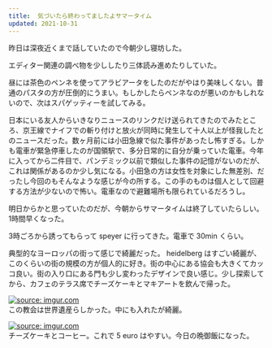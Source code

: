 ```yaml
---
title:  気づいたら終わってましたよサマータイム
updated: 2021-10-31
---
```



昨日は深夜近くまで話していたので今朝少し寝坊した。

エディター関連の調べ物を少ししたり三体読み進めたりしていた。

昼には茶色のペンネを使ってアラビアータをしたのだがやはり美味しくない。普通のパスタの方が圧倒的にうまい。もしかしたらペンネなのが悪いのかもしれないので、次はスパゲッティーを試してみる。

日本にいる友人からいきなりニュースのリンクだけ送られてきたのでみたところ、京王線でナイフでの斬り付けと放火が同時に発生して十人以上が怪我したとのニュースだった。数ヶ月前には小田急線で似た事件があったし怖すぎる。しかも電車が緊急停車したのが国領駅で、多分日常的に自分が乗っていた電車。今年に入ってから二件目で、パンデミック以前で類似した事件の記憶がないのだが、これは関係があるのか少し気になる。小田急の方は女性を対象にした無差別、だったし今回のもそんなような感じが今の所する。この手のものは個人として回避する方法が少ないので怖い。電車なので避難場所も限られているだろうし。

明日からかと思っていたのだが、今朝からサマータイムは終了していたらしい。1時間早くなった。

3時ごろから誘ってもらって speyer に行ってきた。電車で 30min くらい。

典型的なヨーロッパの街って感じで綺麗だった。 heidelberg はすごい綺麗が、このくらいの街の規模の方が個人的に好き。街の中心にある協会も大きくてカッコ良い。街の入り口にある門も少し変わったデザインで良い感じ。少し探索してから、カフェのテラス席でチーズケーキとマキアートを飲んで帰った。

<a href="https://imgur.com/hIA9JqO"><img src="https://i.imgur.com/hIA9JqO.jpg" title="source: imgur.com" /></a>  
この教会は世界遺産らしかった。中にも入れたが綺麗。

<a href="https://imgur.com/b2hZ78H"><img src="https://i.imgur.com/b2hZ78H.jpg" title="source: imgur.com" /></a>  
チーズケーキとコーヒー。これで 5 euro はやすい。今日の晩御飯になった。

